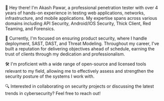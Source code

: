 👋 Hey there! I'm Akash Pawar, a professional penetration tester with over 4 years of hands-on experience in testing web applications, networks, infrastructure, and mobile applications. My expertise spans across various domains including API Security, Android/IOS Security, Thick Client, Red Teaming, and Forensics.

💼 Currently, I'm focused on ensuring product security, where I handle deployment, SAST, DAST, and Threat Modeling. Throughout my career, I've built a reputation for delivering objectives ahead of schedule, earning the trust of clients through my dedication and professionalism.

🛠️ I'm proficient with a wide range of open-source and licensed tools relevant to my field, allowing me to effectively assess and strengthen the security posture of the systems I work with.

🔍 Interested in collaborating on security projects or discussing the latest trends in cybersecurity? Feel free to reach out!
